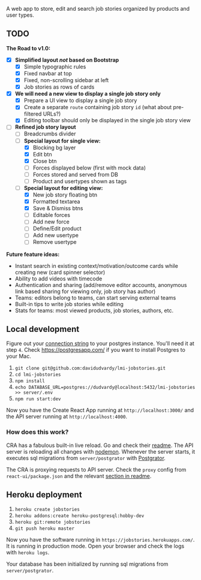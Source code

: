 A web app to store, edit and search job stories organized by products and user types.

## TODO

**The Road to v1.0:**
- [x] **Simplified layout _not_ based on Bootstrap**
    - [x] Simple typographic rules
    - [x] Fixed navbar at top
    - [x] Fixed, non-scrolling sidebar at left
    - [x] Job stories as rows of cards
- [x] **We will need a new view to display a single job story only**
    - [x] Prepare a UI view to display a single job story
    - [x] Create a separate `route` containing job story `id` (what about pre-filtered URLs?)
    - [x] Editing toolbar should only be displayed in the single job story view
- [ ] **Refined job story layout**
    - [ ] Breadcrumbs divider
    - [ ] **Special layout for single view:**
        - [x] Blocking bg layer
        - [x] Edit btn
        - [x] Close btn
        - [ ] Forces displayed below (first with mock data)
        - [ ] Forces stored and served from DB
        - [ ] Product and usertypes shown as tags
    - [ ] **Special layout for editing view:**
        - [x] New job story floating btn
        - [x] Formatted textarea
        - [x] Save & Dismiss btns
        - [ ] Editable forces
        - [ ] Add new force
        - [ ] Define/Edit product
        - [ ] Add new usertype
        - [ ] Remove usertype

**Future feature ideas:**
- Instant search in existing context/motivation/outcome cards while creating new (card spinner selector)
- Ability to add videos with timecode
- Authentication and sharing (add/remove editor accounts, anonymous link based sharing for viewing only, job story has author)
- Teams: editors belong to teams, can start serving external teams
- Built-in tips to write job stories while editing
- Stats for teams: most viewed products, job stories, authors, etc.

## Local development

Figure out your [connection string](https://github.com/iceddev/pg-connection-string) to your postgres instance. You'll need it at step `4`. Check https://postgresapp.com/ if you want to install Postgres to your Mac. 

1. `git clone git@github.com:davidudvardy/lmi-jobstories.git`
2. `cd lmi-jobstories`
3. `npm install`
4. `echo DATABASE_URL=postgres://dudvardy@localhost:5432/lmi-jobstories >> server/.env`  
5. `npm run start:dev`

Now you have the Create React App running at `http://localhost:3000/` and the API server running at `http://localhost:4000`. 

### How does this work?

CRA has a fabulous built-in live reload. Go and check their [readme](https://github.com/facebookincubator/create-react-app). The API server is reloading all changes with [nodemon](https://nodemon.io/). Whenever the server starts, it executes sql migrations from `server/postgrator` with [Postgrator](https://github.com/rickbergfalk/postgrator).

The CRA is proxying requests to API server. Check the `proxy` config from `react-ui/package.json` and the relevant [section in readme](https://github.com/facebookincubator/create-react-app/blob/master/packages/react-scripts/template/README.md#proxying-api-requests-in-development).


## Heroku deployment

1. `heroku create jobstories`
2. `heroku addons:create heroku-postgresql:hobby-dev`
3. `heroku git:remote jobstories`
4. `git push heroku master`

Now you have the software running in `https://jobstories.herokuapps.com/`. It is running in production mode. Open your browser and check the logs with `heroku logs`.

Your database has been initialized by running sql migrations from `server/postgrator`.
